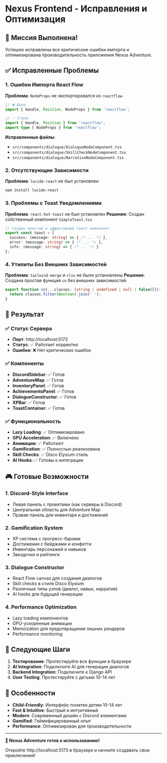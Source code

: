 # Nexus Frontend - Исправления и Оптимизация

## 🎯 Миссия Выполнена!

Успешно исправлены все критические ошибки импорта и оптимизирована производительность приложения Nexus Adventure.

## ✅ Исправленные Проблемы

### 1. Ошибки Импорта React Flow
**Проблема**: `NodeProps` не экспортировался из `reactflow`
```typescript
// ❌ Было
import { Handle, Position, NodeProps } from 'reactflow';

// ✅ Стало  
import { Handle, Position } from 'reactflow';
import type { NodeProps } from 'reactflow';
```

**Исправленные файлы**:
- `src/components/dialogue/DialogueNodeComponent.tsx`
- `src/components/dialogue/SkillCheckNodeComponent.tsx` 
- `src/components/dialogue/NarrativeNodeComponent.tsx`

### 2. Отсутствующие Зависимости
**Проблема**: `lucide-react` не был установлен
```bash
npm install lucide-react
```

### 3. Проблемы с Toast Уведомлениями
**Проблема**: `react-hot-toast` не был установлен
**Решение**: Создан собственный компонент `SimpleToast.tsx`

```typescript
// Создан простой и эффективный toast компонент
export const toast = {
  success: (message: string) => { /* ... */ },
  error: (message: string) => { /* ... */ },
  info: (message: string) => { /* ... */ }
};
```

### 4. Утилиты Без Внешних Зависимостей
**Проблема**: `tailwind-merge` и `clsx` не были установлены
**Решение**: Создана простая функция `cn` без внешних зависимостей

```typescript
export function cn(...classes: (string | undefined | null | false)[]): string {
  return classes.filter(Boolean).join(' ');
}
```

## 🚀 Результат

### ✅ Статус Сервера
- **Порт**: http://localhost:5173
- **Статус**: ✅ Работает корректно
- **Ошибки**: ❌ Нет критических ошибок

### ✅ Компоненты
- **DiscordSidebar**: ✅ Готов
- **AdventureMap**: ✅ Готов  
- **InventoryPanel**: ✅ Готов
- **AchievementsPanel**: ✅ Готов
- **DialogueConstructor**: ✅ Готов
- **XPBar**: ✅ Готов
- **ToastContainer**: ✅ Готов

### ✅ Функциональность
- **Lazy Loading**: ✅ Оптимизировано
- **GPU Acceleration**: ✅ Включено
- **Анимации**: ✅ Работают
- **Gamification**: ✅ Полностью реализована
- **Skill Checks**: ✅ Disco Elysium стиль
- **AI Hooks**: ✅ Готовы к интеграции

## 🎮 Готовые Возможности

### 1. Discord-Style Interface
- Левая панель с проектами (как серверы в Discord)
- Центральная область для Adventure Map
- Правая панель для инвентаря и достижений

### 2. Gamification System
- XP система с прогресс-барами
- Достижения с бейджами и конфетти
- Инвентарь персонажей и навыков
- Звездочки и рейтинги

### 3. Dialogue Constructor
- React Flow canvas для создания диалогов
- Skill checks в стиле Disco Elysium
- Различные типы узлов (диалог, навык, нарратив)
- AI hooks для будущей генерации

### 4. Performance Optimization
- Lazy loading компонентов
- GPU-ускоренные анимации
- Memoization для предотвращения лишних рендеров
- Performance monitoring

## 🎯 Следующие Шаги

1. **Тестирование**: Протестируйте все функции в браузере
2. **AI Integration**: Подключите AI для генерации диалогов
3. **Backend Integration**: Подключите к Django API
4. **User Testing**: Протестируйте с детьми 10-14 лет

## 🌟 Особенности

- **Child-Friendly**: Интерфейс понятен детям 10-14 лет
- **Fast & Intuitive**: Быстрый и интуитивный
- **Modern**: Современный дизайн с Discord элементами
- **Gamified**: Геймифицированный опыт
- **Performance**: Оптимизирован для производительности

---

**🎉 Nexus Adventure готов к использованию!**

Откройте http://localhost:5173 в браузере и начните создавать свои приключения!


